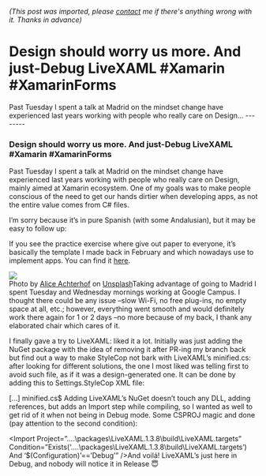 *(This post was imported, please [contact](#/contact) me if there's anything wrong with it. Thanks in advance)*

# Design should worry us more. And just-Debug LiveXAML #Xamarin #XamarinForms

   Past Tuesday I spent a talk at Madrid on the mindset change have experienced last years working with people who really care on Design…   --------
  
### Design should worry us more. And just-Debug LiveXAML #Xamarin #XamarinForms

Past Tuesday I spent a talk at Madrid on the mindset change have experienced last years working with people who really care on Design, mainly aimed at Xamarin ecosystem. One of my goals was to make people conscious of the need to get our hands dirtier when developing apps, as not the entire value comes from C# files.

I’m sorry because it’s in pure Spanish (with some Andalusian), but it may be easy to follow up:

If you see the practice exercise where give out paper to everyone, it’s basically the template I made back in February and which nowadays use to implement apps. You can find it [here](http://marcoscobena.com/#/app-screen-creation-template).

![](https://cdn-images-1.medium.com/max/800/1*_Kh8TzABRb5lAqAz69Ftnw.jpeg)  
Photo by [Alice Achterhof](https://unsplash.com/photos/FwF_fKj5tBo?utm_source=unsplash&amp;utm_medium=referral&amp;utm_content=creditCopyText) on [Unsplash](https://unsplash.com/?utm_source=unsplash&amp;utm_medium=referral&amp;utm_content=creditCopyText)Taking advantage of going to Madrid I spent Tuesday and Wednesday mornings working at Google Campus. I thought there could be any issue –slow Wi-Fi, no free plug-ins, no empty space at all, etc.; however, everything went smooth and would definitely work there again for 1 or 2 days –no more because of my back, I thank any elaborated chair which cares of it.

I finally gave a try to LiveXAML: liked it a lot. Initially was just adding the NuGet package with the idea of removing it after PR-ing my branch back but find out a way to make StyleCop not bark with LiveXAML’s minified.cs: after looking for different solutions, the one I most liked was telling first to avoid such file, as if it was a design-generated one. It can be done by adding this to Settings.StyleCop XML file:

<Parsers>  
 <Parser ParserId=”StyleCop.CSharp.CsParser”>  
 <ParserSettings>  
 <CollectionProperty Name=”GeneratedFileFilters”>  
 [...]  
 <!-— Avoid LiveXAML’s minified.cs too -->  
 <Value>minified.cs$</Value>  
 </CollectionProperty>  
 </ParserSettings>  
 </Parser>  
</Parsers>Adding LiveXAML’s NuGet doesn’t touch any DLL, adding references, but adds an Import step while compiling, so I wanted as well to get rid of it when not being in Debug mode. Some CSPROJ magic and done (pay attention to the second condition):

<Import Project=”..\..\packages\LiveXAML.1.3.8\build\LiveXAML.targets” Condition=”Exists(‘..\..\packages\LiveXAML.1.3.8\build\LiveXAML.targets’) And ‘$(Configuration)’==’Debug’” />And voilá! LiveXAML’s just here in Debug, and nobody will notice it in Release 😇